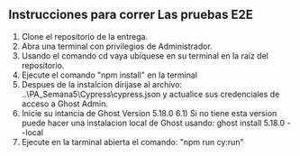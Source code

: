 ## Instrucciones para correr Las pruebas E2E
1) Clone el repositorio de la entrega.
2) Abra una terminal con privilegios de Administrador.
3) Usando el comando cd vaya ubíquese en su terminal en la raíz del repositorio.
4) Ejecute el comando "npm install" en la terminal
5) Despues de la instalcion dirijase al archivo: ..\PA_Semana5\Cypress\cypress.json y actualice sus credenciales de acceso a Ghost Admin.
6) Inicie su intancia de Ghost Version 5.18.0
6.1) Si no tiene esta version puede hacer una instalacion local de Ghost usando: ghost install 5.18.0 --local
7) Ejecute en la tarminal abierta el comando: "npm run cy:run"